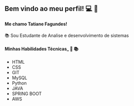 ## Bem vindo ao meu perfil! :computer: :wave:
#### Me chamo Tatiane Fagundes! ####
📚 Sou Estudante de Analise e desenvolvimento de sistemas
 

#### Minhas Habilidades Técnicas_ :dart: :books:

  * HTML 
  * CSS 
  * GIT
  * MySQL 
  * Python 
  * JAVA
  * SPRING BOOT
  * AWS



<!--
**TatianeFagundes/TatianeFagundes** is a ✨ _special_ ✨ repository because its `README.md` (this file) appears on your GitHub profile.

Here are some ideas to get you started:

- 🔭 olaI’m currently working on ...
- 🌱 I’m currently learning ...
- 👯 I’m looking to collaborate on ...
- 🤔 I’m looking for help with ...
- 💬 Ask me about ...
- 📫 How to reach me: ...
- 😄 Pronouns: ...
- ⚡ Fun fact: ...
-->
